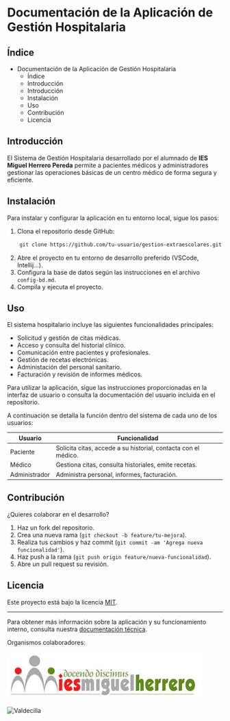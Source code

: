 # Documentación de la Aplicación de Gestión Hospitalaria

## Índice

- Documentación de la Aplicación de Gestión Hospitalaria
    - Índice
    - Introducción
    - Introducción
    - Instalación
    - Uso
    - Contribución
    - Licencia

## Introducción

El Sistema de Gestión Hospitalaria desarrollado por el alumnado de **IES Miguel Herrero Pereda** permite a pacientes médicos y administradores gestionar las operaciones básicas de un centro médico de forma segura y eficiente.

## Instalación

Para instalar y configurar la aplicación en tu entorno local, sigue los pasos:

1. Clona el repositorio desde GitHub:
```bash
    git clone https://github.com/tu-usuario/gestion-extraescolares.git
```
2. Abre el proyecto en tu entorno de desarrollo preferido (VSCode, Intellij...).
3. Configura la base de datos según las instrucciones en el archivo `config-bd.md`.
4. Compila y ejecuta el proyecto.

## Uso

El sistema hospitalario incluye las siguientes funcionalidades principales:

- Solicitud y gestión de citas médicas.
- Acceso y consulta del historial clínico.
- Comunicación entre pacientes y profesionales.
- Gestión de recetas electrónicas.
- Administación del personal sanitario.
- Facturación y revisión de informes médicos.

Para utilizar la aplicación, sigue las instrucciones proporcionadas en la interfaz de usuario o consulta la documentación del usuario incluida en el repositorio.

A continuación se detalla la función dentro del sistema de cada uno de los usuarios:

| Usuario | Funcionalidad |
| --- | --- |
| Paciente | Solicita citas, accede a su historial, contacta con el médico. |
| Médico | Gestiona citas, consulta historiales, emite recetas. |
| Administrador | Administra personal, informes, facturación. |

## Contribución

¿Quieres colaborar en el desarrollo?

1. Haz un fork del repositorio.
2. Crea una nueva rama (`git checkout -b feature/tu-mejora`).
3. Realiza tus cambios y haz commit (`git commit -am 'Agrega nueva funcionalidad'`).
4. Haz push a la rama (`git push origin feature/nueva-funcionalidad`).
5. Abre un pull request su revisión.

## Licencia

Este proyecto está bajo la licencia [MIT](https://opensource.org/license/MIT).

---

Para obtener más información sobre la aplicación y su funcionamiento interno, consulta nuestra [documentación técnica](Examen/Documentos/documentacion-tecnica.md).

Organismos colaboradores:

![IES Miguel Herrero](Examen/img/logoIESMHP.png)

![Valdecilla](https://www.eiivaldecilla.es/wp-content/uploads/5525-nuevo-logo-valdecilla.jpg)
